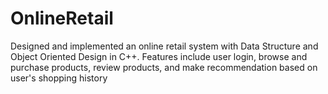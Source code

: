 # OnlineRetail
Designed and implemented an online retail system with Data Structure and Object Oriented Design in C++. 
Features include user login, browse and purchase products, review products, and make recommendation based on user's shopping history

